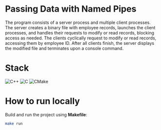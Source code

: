 # Passing Data with Named Pipes
The program consists of a server process and multiple client processes. The server creates a binary file with employee records, launches the client processes, 
and handles their requests to modify or read records, blocking access as needed.
The clients cyclically request to modify or read records,
accessing them by employee ID. After all clients finish, the server displays the modified file and terminates upon a console command.
# Stack
![C++](https://img.shields.io/badge/c++-%2300599C.svg?style=for-the-badge&logo=c%2B%2B&logoColor=white)
![C](https://img.shields.io/badge/c-%2300599C.svg?style=for-the-badge&logo=c&logoColor=white)
![CMake](https://img.shields.io/badge/CMake-%23008FBA.svg?style=for-the-badge&logo=cmake&logoColor=white)
# How to run locally
Build and run the project using **Makefile**:
```bash
make run
```
